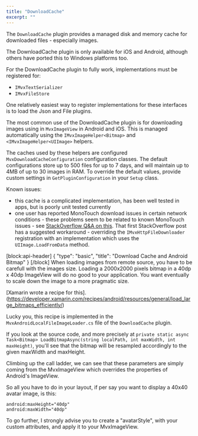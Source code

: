 ```yaml
---
title: "DownloadCache"
excerpt: ""
---
```

The `DownloadCache` plugin provides a managed disk and memory cache for downloaded files - especially images.

The DownloadCache plugin is only available for iOS and Android, although others have ported this to Windows platforms too.

For the DownloadCache plugin to fully work, implementations must be registered for:

- `IMvxTextSerializer`
- `IMvxFileStore`

One relatively easiest way to register implementations for these interfaces is to load the Json and File plugins.

The most common use of the DownloadCache plugin is for downloading images using in `MvxImageView` in Android and iOS. This is managed automatically using the `IMvxImageHelper<Bitmap>` and `<IMvxImageHelper<UIImage>` helpers.

The caches used by these helpers are configured `MvxDownloadCacheConfiguration` configuration classes. The default configurations store up to 500 files for up to 7 days, and will maintain up to 4MB of up to 30 images in RAM. To override the default values, provide custom settings in `GetPluginConfiguration` in your `Setup` class.

Known issues:

- this cache is a complicated implementation, has been well tested in apps, but is poorly unit tested currently
- one user has reported MonoTouch download issues in certain network conditions - these problems seem to be related to known MonoTouch issues - see [StackOverflow Q&A on this](http://stackoverflow.com/questions/17238809/mvxdynamicimagehelper-unreliable). That first StackOverflow post has a suggested workaround - overriding the `IMvxHttpFileDownloader` registration with an implementation which uses the `UIImage.LoadFromData` method.


[block:api-header]
{
  "type": "basic",
  "title": "Download Cache and Android Bitmap"
}
[/block]
When loading images from remote source, you have to be carefull with the images size. Loading a 2000x2000 pixels bitmap in a 40dp x 40dp ImageView will do no good to your application. You want eventually to scale down the image to a more pragmatic size.

[Xamarin wrote a recipe for this].(https://developer.xamarin.com/recipes/android/resources/general/load_large_bitmaps_efficiently/)

Lucky you, this recipe is implemented in the `MvxAndroidLocalFileImageLoader.cs` file of the `DownloadCache` plugin.

If you look at the source code, and more precisely at `private static async Task<Bitmap> LoadBitmapAsync(string localPath, int maxWidth, int maxHeight)`, you'll see that the bitmap will be resampled accordingly to the given maxWidth and maxHeight.

Climbing up the call ladder, we can see that these parameters are simply coming from the MvxImageView which overrides the properties of Android's ImageView.

So all you have to do in your layout, if per say you want to display a 40x40 avatar image, is this:

```
android:maxHeight="40dp"
android:maxWidth="40dp"
```

To go further, I strongly advise you to create a "avatarStyle", with your custom attributes, and apply it to your MvxImageView.